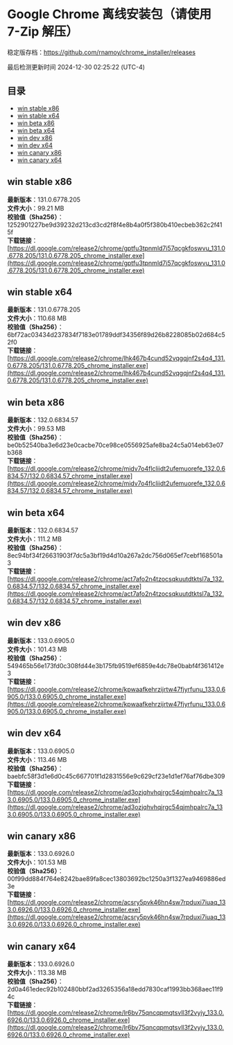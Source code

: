 # Google Chrome 离线安装包（请使用 7-Zip 解压）
稳定版存档：<https://github.com/rnamoy/chrome_installer/releases>

最后检测更新时间
2024-12-30 02:25:22 (UTC-4)


## 目录
* [win stable x86](https://github.com/rnamoy/chrome_installer?tab=readme-ov-file#win-stable-x86)
* [win stable x64](https://github.com/rnamoy/chrome_installer?tab=readme-ov-file#win-stable-x64)
* [win beta x86](https://github.com/rnamoy/chrome_installer?tab=readme-ov-file#win-beta-x86)
* [win beta x64](https://github.com/rnamoy/chrome_installer?tab=readme-ov-file#win-beta-x64)
* [win dev x86](https://github.com/rnamoy/chrome_installer?tab=readme-ov-file#win-dev-x86)
* [win dev x64](https://github.com/rnamoy/chrome_installer?tab=readme-ov-file#win-dev-x64)
* [win canary x86](https://github.com/rnamoy/chrome_installer?tab=readme-ov-file#win-canary-x86)
* [win canary x64](https://github.com/rnamoy/chrome_installer?tab=readme-ov-file#win-canary-x64)

## win stable x86
**最新版本**：131.0.6778.205  
**文件大小**：99.21 MB  
**校验值（Sha256）**：1252901227be9d39232d213cd3cd2f8f4e8b4a0f5f380b410ecbeb362c2f415f  
**下载链接**：[https://dl.google.com/release2/chrome/gptfu3tpnmld7i57qcgkfoswvu_131.0.6778.205/131.0.6778.205_chrome_installer.exe](https://dl.google.com/release2/chrome/gptfu3tpnmld7i57qcgkfoswvu_131.0.6778.205/131.0.6778.205_chrome_installer.exe)  

## win stable x64
**最新版本**：131.0.6778.205  
**文件大小**：110.68 MB  
**校验值（Sha256）**：6bf72ac03434d237834f7183e01789ddf34356f89d26b8228085b02d684c52f0  
**下载链接**：[https://dl.google.com/release2/chrome/lhk467b4cund52vqgqjnf2s4q4_131.0.6778.205/131.0.6778.205_chrome_installer.exe](https://dl.google.com/release2/chrome/lhk467b4cund52vqgqjnf2s4q4_131.0.6778.205/131.0.6778.205_chrome_installer.exe)  

## win beta x86
**最新版本**：132.0.6834.57  
**文件大小**：99.53 MB  
**校验值（Sha256）**：be0b52540ba3e6d23e0cacbe70ce98ce0556925afe8ba24c5a014eb63e07b368  
**下载链接**：[https://dl.google.com/release2/chrome/midv7o4flcliidt2ufemuorefe_132.0.6834.57/132.0.6834.57_chrome_installer.exe](https://dl.google.com/release2/chrome/midv7o4flcliidt2ufemuorefe_132.0.6834.57/132.0.6834.57_chrome_installer.exe)  

## win beta x64
**最新版本**：132.0.6834.57  
**文件大小**：111.2 MB  
**校验值（Sha256）**：8ec94bf34f26631903f7dc5a3bf19d4d10a267a2dc756d065ef7cebf168501a3  
**下载链接**：[https://dl.google.com/release2/chrome/act7afo2n4tzocsqkuutdtktsl7a_132.0.6834.57/132.0.6834.57_chrome_installer.exe](https://dl.google.com/release2/chrome/act7afo2n4tzocsqkuutdtktsl7a_132.0.6834.57/132.0.6834.57_chrome_installer.exe)  

## win dev x86
**最新版本**：133.0.6905.0  
**文件大小**：101.43 MB  
**校验值（Sha256）**：549465b56e173fd0c308fd44e3b175fb9519ef6859e4dc78e0babf4f361412e3  
**下载链接**：[https://dl.google.com/release2/chrome/kpwaafkehrzijrtw47fjyrfunu_133.0.6905.0/133.0.6905.0_chrome_installer.exe](https://dl.google.com/release2/chrome/kpwaafkehrzijrtw47fjyrfunu_133.0.6905.0/133.0.6905.0_chrome_installer.exe)  

## win dev x64
**最新版本**：133.0.6905.0  
**文件大小**：113.46 MB  
**校验值（Sha256）**：baebfc58f3d1e6d0c45c667701f1d2831556e9c629cf23e1d1ef76af76dbe309  
**下载链接**：[https://dl.google.com/release2/chrome/ad3ozjqhvhqjrgc54qjmhpalrc7a_133.0.6905.0/133.0.6905.0_chrome_installer.exe](https://dl.google.com/release2/chrome/ad3ozjqhvhqjrgc54qjmhpalrc7a_133.0.6905.0/133.0.6905.0_chrome_installer.exe)  

## win canary x86
**最新版本**：133.0.6926.0  
**文件大小**：101.53 MB  
**校验值（Sha256）**：00f99dd884f764e8242bae89fa8cec13803692bc1250a3f1327ea9469886ed3e  
**下载链接**：[https://dl.google.com/release2/chrome/acsry5pvk46hn4sw7rpduxi7iuaq_133.0.6926.0/133.0.6926.0_chrome_installer.exe](https://dl.google.com/release2/chrome/acsry5pvk46hn4sw7rpduxi7iuaq_133.0.6926.0/133.0.6926.0_chrome_installer.exe)  

## win canary x64
**最新版本**：133.0.6926.0  
**文件大小**：113.38 MB  
**校验值（Sha256）**：2d0a461edec92b102480bbf2ad3265356a18edd7830caf1993bb368aec11f94c  
**下载链接**：[https://dl.google.com/release2/chrome/lr6bv75qncqpmqtsvll3f2vyjy_133.0.6926.0/133.0.6926.0_chrome_installer.exe](https://dl.google.com/release2/chrome/lr6bv75qncqpmqtsvll3f2vyjy_133.0.6926.0/133.0.6926.0_chrome_installer.exe)  

